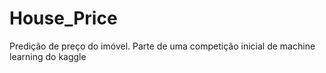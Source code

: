 # House_Price
 Predição de preço do imóvel. Parte de uma competição inicial de machine learning do kaggle
